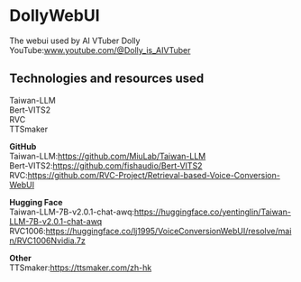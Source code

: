 # DollyWebUI
The webui used by AI VTuber Dolly  
YouTube:www.youtube.com/@Dolly_is_AIVTuber  

## Technologies and resources used
Taiwan-LLM  
Bert-VITS2  
RVC  
TTSmaker  

**GitHub**  
Taiwan-LLM:https://github.com/MiuLab/Taiwan-LLM  
Bert-VITS2:https://github.com/fishaudio/Bert-VITS2  
RVC:https://github.com/RVC-Project/Retrieval-based-Voice-Conversion-WebUI  

**Hugging Face**  
Taiwan-LLM-7B-v2.0.1-chat-awq:https://huggingface.co/yentinglin/Taiwan-LLM-7B-v2.0.1-chat-awq  
RVC1006:https://huggingface.co/lj1995/VoiceConversionWebUI/resolve/main/RVC1006Nvidia.7z  

**Other**  
TTSmaker:https://ttsmaker.com/zh-hk  
